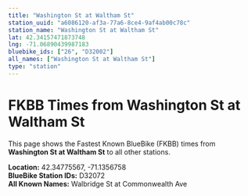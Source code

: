 ```yaml
---
title: "Washington St at Waltham St"
station_uuid: "a6086120-af3a-77a6-8ce4-9af4ab00c78c"
station_name: "Washington St at Waltham St"
lat: 42.34157471873748
lng: -71.06890439987183
bluebike_ids: ["26", "D32002"]
all_names: ["Washington St at Waltham St"]
type: "station"
---
```


# FKBB Times from Washington St at Waltham St

This page shows the Fastest Known BlueBike (FKBB) times from **Washington St at Waltham St** to all other stations.

**Location:** 42.34775567, -71.1356758  
**BlueBike Station IDs:** D32072  
**All Known Names:** Walbridge St at Commonwealth Ave

